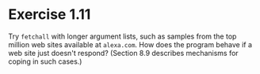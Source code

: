 # Exercise 1.11

Try `fetchall` with longer argument lists, such as samples from the top million web sites available at `alexa.com`. How
does the program behave if a web site just doesn't respond? (Section 8.9 describes mechanisms for coping in such
cases.)
